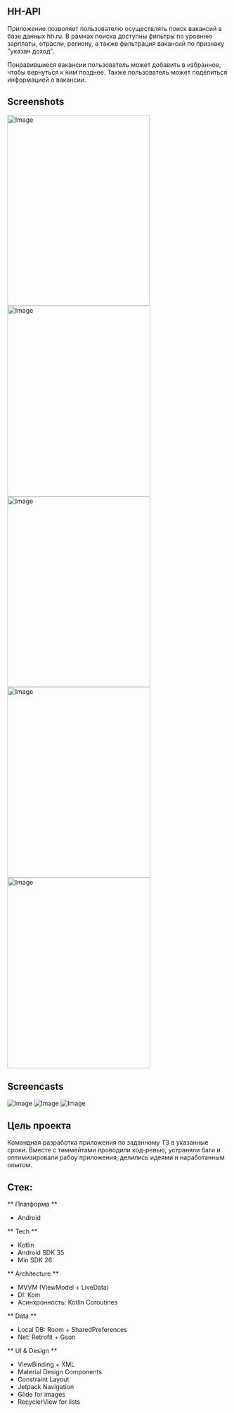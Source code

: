 ## HH-API

Приложение позволяет пользователю осуществлять поиск вакансий в базе данных hh.ru. В рамках поиска доступны фильтры по уровнню зарплаты, отрасли, региону, а также
фильтрация вакансий по признаку "указан доход".

Понравившиеся вакансии пользователь может добавить в избранное, чтобы вернуться к ним позднее. Также пользователь может поделиться информацией о вакансии.

## Screenshots ## 
<img width="324" height="433" alt="Image" src="https://github.com/user-attachments/assets/4d9afdeb-4276-493b-a0c1-67d58934fea1" />

<img width="325" height="433" alt="Image" src="https://github.com/user-attachments/assets/6cbecae9-319f-4d48-9b51-2c144840b055" />

<img width="325" height="433" alt="Image" src="https://github.com/user-attachments/assets/502e8330-289a-408d-808e-96d67a371e4a" />

<img width="325" height="433" alt="Image" src="https://github.com/user-attachments/assets/1ddd35c9-941d-48d1-a38c-e21ad61e0bd4" />

<img width="325" height="433" alt="Image" src="https://github.com/user-attachments/assets/bc81b98f-a3a8-4108-a6ae-765500deaf92" />

## Screencasts ## 
![Image](https://github.com/user-attachments/assets/ea189f03-f5be-4169-b332-f6a2a6fcf079) ![Image](https://github.com/user-attachments/assets/04e8406a-e235-48e3-a35e-94e92edab28d) ![Image](https://github.com/user-attachments/assets/f424cbc9-b350-41a3-9c5f-63f197ac49cf)


## Цель проекта
Командная разработка приложения по заданному ТЗ в указанные сроки. Вместе с тиммейтами проводили код-ревью, устраняли баги и оптимизировали рабоу приложения, делились идеями и наработанным опытом.

## Стек: 

** Платформа ** 
- Android

** Tech ** 
- Kotlin
- Android SDK 35
- Min SDK 26

** Architecture ** 
- MVVM (ViewModel + LiveData)
- DI: Koin
- Асинхронность: Kotlin Coroutines

** Data ** 
- Local DB: Room + SharedPreferences
- Net: Retrofit + Gson

** UI & Design **
- ViewBinding + XML
- Material Design Components
- Constraint Layout
- Jetpack Navigation
- Glide for images
- RecyclerView for lists
